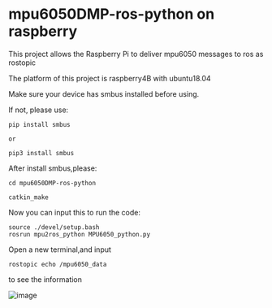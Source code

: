 # mpu6050DMP-ros-python on raspberry
This project allows the Raspberry Pi to deliver mpu6050 messages to ros as rostopic

The platform of this project is raspberry4B with ubuntu18.04

Make sure your device has smbus installed before using.

If not, please use:
```
pip install smbus

or

pip3 install smbus
```

After install smbus,please:
```
cd mpu6050DMP-ros-python

catkin_make
```

Now you can input this to run the code:
```
source ./devel/setup.bash
rosrun mpu2ros_python MPU6050_python.py
```

Open a new terminal,and input 
```
rostopic echo /mpu6050_data
```
to see the information

![image](https://user-images.githubusercontent.com/100181082/156544755-0cb33e2f-8ae1-4ab1-b3b1-54770043a13f.png)

